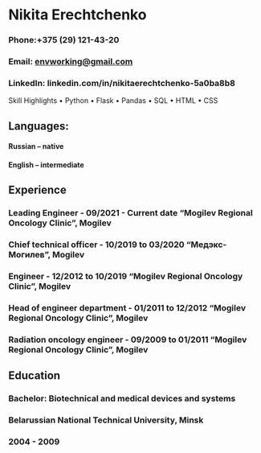 # Nikita Erechtchenko

### Phone:+375 (29) 121-43-20
### Email: envworking@gmail.com
### LinkedIn: linkedin.com/in/nikitaerechtchenko-5a0ba8b8

 Skill Highlights
• Python
• Flask
• Pandas
• SQL
• HTML
• CSS

## Languages:
#### Russian – native
#### English – intermediate

## Experience
### Leading Engineer - 09/2021 - Current date “Mogilev Regional Oncology Clinic”, Mogilev
### Chief technical officer - 10/2019 to 03/2020 “Медэкс-Могилев”, Mogilev
### Engineer - 12/2012 to 10/2019 “Mogilev Regional Oncology Clinic”, Mogilev
### Head of engineer department - 01/2011 to 12/2012 “Mogilev Regional Oncology Clinic”, Mogilev
### Radiation oncology engineer - 09/2009 to 01/2011 “Mogilev Regional Oncology Clinic”, Mogilev

## Education
### Bachelor: Biotechnical and medical devices and systems
### Belarussian National Technical University, Minsk
### 2004 - 2009
